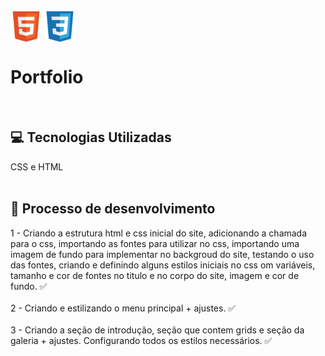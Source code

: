 <div style="display: inline_block"><br>
  <img align="center" alt="Carlos-HTML" height="50" width="50" src="https://raw.githubusercontent.com/devicons/devicon/master/icons/html5/html5-original.svg">
  <img align="center" alt="Carlos-CSS" height="50" width="50" src="https://raw.githubusercontent.com/devicons/devicon/master/icons/css3/css3-original.svg">
</div>

# Portfolio
<br>

  ## 💻 Tecnologias Utilizadas
  <div style="display: inline_block">
    CSS e HTML    
</div><br>

 ## 📝 Processo de desenvolvimento 
  <div style="display: inline_block">
    1 - Criando a estrutura html e css inicial do site, adicionando a chamada para o css, importando as fontes para utilizar no css, importando uma imagem de fundo para implementar no backgroud do site, testando o uso das fontes, criando e definindo alguns estilos iniciais no css om variáveis, tamanho e cor de fontes no titulo e no corpo do site, imagem e cor de fundo. ✅ <br><br>
    2 - Criando e estilizando o menu principal + ajustes. ✅ <br><br>
    3 - Criando a seção de introdução, seção que contem grids e seção da galeria + ajustes. Configurando todos os estilos necessários. ✅ <br><br>
    </div><br>
